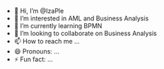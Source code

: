 - 👋 Hi, I’m @IzaPle
- 👀 I’m interested in AML and Business Analysis
- 🌱 I’m currently learning BPMN
- 💞️ I’m looking to collaborate on Business Analysis
- 📫 How to reach me ...
- 😄 Pronouns: ...
- ⚡ Fun fact: ...

<!---
IzaPle/IzaPle is a ✨ special ✨ repository because its `README.md` (this file) appears on your GitHub profile.
You can click the Preview link to take a look at your changes.
--->
